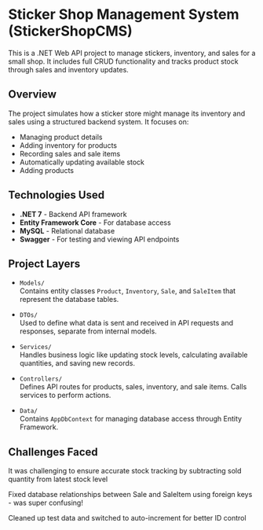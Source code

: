 # Sticker Shop Management System (StickerShopCMS)

This is a .NET Web API project to manage stickers, inventory, and sales for a small shop. It includes full CRUD functionality and tracks product stock through sales and inventory updates.

## Overview

The project simulates how a sticker store might manage its inventory and sales using a structured backend system. It focuses on:

- Managing product details
- Adding inventory for products
- Recording sales and sale items
- Automatically updating available stock
- Adding products

## Technologies Used

- **.NET 7** - Backend API framework  
- **Entity Framework Core** - For database access  
- **MySQL** - Relational database  
- **Swagger** - For testing and viewing API endpoints  

## Project Layers

- `Models/`  
  Contains entity classes `Product`, `Inventory`, `Sale`, and `SaleItem` that represent the database tables.

- `DTOs/`  
  Used to define what data is sent and received in API requests and responses, separate from internal models.

- `Services/`  
  Handles business logic like updating stock levels, calculating available quantities, and saving new records.

- `Controllers/`  
  Defines API routes for products, sales, inventory, and sale items. Calls services to perform actions.

- `Data/`  
  Contains `AppDbContext` for managing database access through Entity Framework.

## Challenges Faced

It was challenging to ensure accurate stock tracking by subtracting sold quantity from latest stock level

Fixed database relationships between Sale and SaleItem using foreign keys - was super confusing!

Cleaned up test data and switched to auto-increment for better ID control

